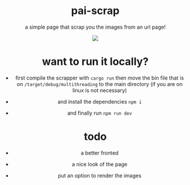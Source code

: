 <div align ="center">

<h1>pai-scrap</h1>

<p>a simple page that scrap you the images from an url page!</p>

<img src="https://cdn.discordapp.com/attachments/809534170463600700/855589543583809536/ezgif.com-gif-maker.gif">

<h1>want to run it locally?</h1>
  
- first compile the scrapper with `cargo run` then move the bin file that is on `/target/debug/multithreading` to the main directory (if you are on linux is not necessary)
  
- and install the dependencies `npm i`
  
- and finally run `npm run dev`
  
 
<h1>todo</h1>

- a better fronted

- a nice look of the page

- put an option to render the images

</div>
